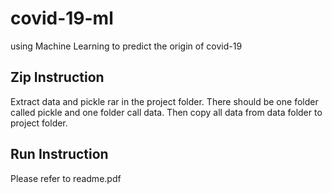 # covid-19-ml
using Machine Learning to predict the origin of covid-19

## Zip Instruction
Extract data and pickle rar in the project folder. There should be one folder called pickle and one folder call data.
Then copy all data from data folder to project folder.

## Run Instruction
Please refer to readme.pdf

